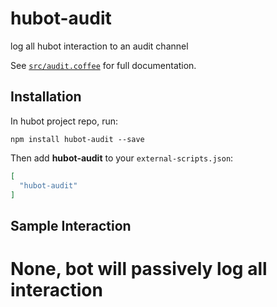 # hubot-audit

log all hubot interaction to an audit channel

See [`src/audit.coffee`](src/audit.coffee) for full documentation.

## Installation

In hubot project repo, run:

`npm install hubot-audit --save`

Then add **hubot-audit** to your `external-scripts.json`:

```json
[
  "hubot-audit"
]
```

## Sample Interaction
# None, bot will passively log all interaction

